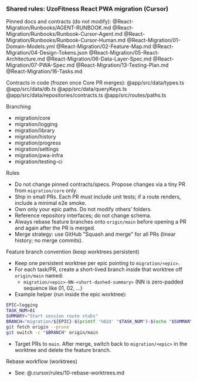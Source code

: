 ### Shared rules: UzoFitness React PWA migration (Cursor)

Pinned docs and contracts (do not modify):
@React-Migration/Runbooks/AGENT-RUNBOOK.md
@React-Migration/Runbooks/Runbook-Cursor-Agent.md
@React-Migration/Runbooks/Runbook-Cursor-Human.md
@React-Migration/01-Domain-Models.yml
@React-Migration/02-Feature-Map.md
@React-Migration/04-Design-Tokens.json
@React-Migration/05-React-Architecture.md
@React-Migration/06-Data-Layer-Spec.md
@React-Migration/07-PWA-Spec.md
@React-Migration/13-Testing-Plan.md
@React-Migration/16-Tasks.md

Contracts in code (frozen once Core PR merges):
@app/src/data/types.ts
@app/src/data/db.ts
@app/src/data/queryKeys.ts
@app/src/data/repositories/contracts.ts
@app/src/routes/paths.ts

Branching
- migration/core
- migration/logging
- migration/library
- migration/history
- migration/progress
- migration/settings
- migration/pwa-infra
- migration/testing-ci

Rules
- Do not change pinned contracts/specs. Propose changes via a tiny PR from `migration/core` only.
- Ship in small PRs. Each PR must include unit tests; if a route renders, include a minimal e2e smoke.
- Own only your epic paths. Do not modify others’ folders.
- Reference repository interfaces; do not change schema.
 - Always rebase feature branches onto `origin/main` before opening a PR and again after the PR is merged.
 - Merge strategy: use GitHub "Squash and merge" for all PRs (linear history; no merge commits).

Feature branch convention (keep worktrees persistent)
- Keep one persistent worktree per epic pointing to `migration/<epic>`.
- For each task/PR, create a short-lived branch inside that worktree off `origin/main` named:
  - `migration/<epic>-NN-<short-dashed-summary>` (NN is zero-padded sequence like 01, 02, ...)
- Example helper (run inside the epic worktree):
```bash
EPIC=logging
TASK_NUM=01
SUMMARY="Start session route stubs"
BRANCH="migration/${EPIC}-$(printf '%02d' "$TASK_NUM")-$(echo "$SUMMARY" | tr '[:upper:]' '[:lower:]' | tr -cs 'a-z0-9' '-' | sed 's/^-\\|-$$//g' | sed 's/--\+/-/g')"
git fetch origin --prune
git switch -c "$BRANCH" origin/main
```
- Target PRs to `main`. After merge, switch back to `migration/<epic>` in the worktree and delete the feature branch.

Rebase workflow (worktrees)
- See: @.cursor/rules/10-rebase-worktrees.md


